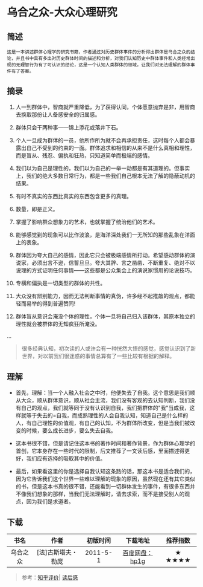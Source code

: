 <!--
 * @Description: 乌合之众-大众心理研究
 * @label: 人文研究
 * @Date: 2020-01-10 11:57:27
 * @LastEditors  : 关耳听风
 * @LastEditTime : 2020-01-11 00:54:20
 -->
# 乌合之众-大众心理研究

## 简述

	这是一本讲述群体心理学的研究书籍，作者通过对历史群体事件的分析得出群体是乌合之众的结论，并且书中具有多出对历史群体时间的描述和分析，对我们认知历史中群体事件和人类经常出现的无理智行为有了可认识的结论，这是一个认知人类群体的领域，让我们对无法理解的群体事件有了答案。

## 摘录

1. 人一到群体中，智商就严重降低，为了获得认同，个体愿意抛弃是非，用智商去换取那份让人备感安全的归属感。

2. 群体只会干两种事——锦上添花或落井下石。

3. 个人一旦成为群体的一员，他所作所为就不会再承担责任，这时每个人都会暴露出自己不受到的约束的一面。群体追求和相信的从来不是什么真相和理性，而是盲从、残忍、偏执和狂热，只知道简单而极端的感情。

4. 我们以为自己是理性的，我们以为自己的一举一动都是有其道理的。但事实上，我们的绝大多数日常行为，都是一些我们自己根本无法了解的隐蔽动机的结果。

5. 有时不真实的东西比真实的东西包含更多的真理。

6. 数量，即是正义。

7. 掌握了影响群众想象力的艺术，也就掌握了统治他们的艺术。

8. 能够感觉到的现象可以比作波浪，是海洋深处我们一无所知的那些乱象在洋面上的表象。

9. 群体因为夸大自己的感情，因此它只会被极端感情所打动。希望感动群体的演说家，必须出言不逊，信誓旦旦。夸大其辞、言之凿凿、不断重复、绝对不以说理的方式证明任何事情——这些都是公众集会上的演说家惯用的论说技巧。

10. 专横和偏执是一切类型的群体的共性。

11. 大众没有辨别能力，因而无法判断事情的真伪，许多经不起推敲的观点，都能轻而易举的得到普遍赞同!

12. 群体盲从意识会淹没个体的理性，个体一旦将自己归入该群体，其原本独立的理性就会被群体的无知疯狂所淹没。

...

> 很多经典认知，初次读的人或许会有一种恍然大悟的感觉，感觉认识到了新世界，对以前我们很迷惑的事情总算有了一些比较有根据的解释。

## 理解

* 首先，理解：当一个人融入社会之中时，他便失去了自我。这个意思是我们顺从大众，顺从群体意识，顺从社会主流，我们没有客观的去认知判断，我们没有自己的观点，我们就等同于没有认识到自我，我们把群体的"我"当成我，这样就等于失去的=自我，而成熟理性的人会自我认知，知道自己是什么样的人，有自己理性的价值观，有自己的认知，不为群体所改变，但是当我们被改变的时候，要么成长进步，要么失去自我。

* 这本书很不错，但是请记住这本书的著作时间和著作背景，作为群体心理学的首创，它本身存在一些时代的限制，后文推荐了一文读后感，里面描述得更好，我们应有选择的吸取其中的价值。

* 最后，如果看这里的你是选择自我认知这条路的话，那这本书是适合我们的，因为它告诉我们这个世界一些难以理解的现象的原因，虽然现在还有其它类似的书，但是这本书真的很不错，还能看到一切群体发生的事件，有很多东西并不像我们想象的那样，当我们无法理解时，请去求索，而不是接受别人的观点，因为我们是求道者。

## 下载

|书名|作者|初版时间|下载地址|推荐指数|
|:--:|:--:|:--:|:--:|:--:|
|乌合之众|[法]古斯塔夫・勒庞|2011-5-1|[百度网盘：hp1g](https://pan.baidu.com/s/1LCpuPkzy9PY_BFJ8GTB0kQ)|★ ★★★★|

> 参考：[知乎评价](https://www.zhihu.com/question/33591602)| [读后感](https://www.duyou8.com/article-3334.html)